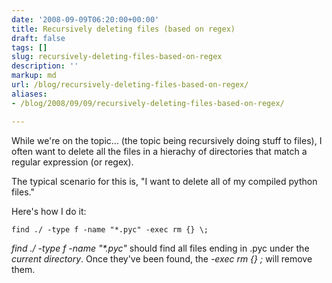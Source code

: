 ```yaml
---
date: '2008-09-09T06:20:00+00:00'
title: Recursively deleting files (based on regex)
draft: false
tags: []
slug: recursively-deleting-files-based-on-regex
description: ''
markup: md
url: /blog/recursively-deleting-files-based-on-regex/
aliases:
- /blog/2008/09/09/recursively-deleting-files-based-on-regex/

---
```


While we're on the topic... (the topic being recursively doing stuff to files), I often want to delete all the files in a hierachy of directories that match a regular expression (or regex).  
  
The typical scenario for this is, "I want to delete all of my compiled python files."  
  
Here's how I do it:
```
find ./ -type f -name "*.pyc" -exec rm {} \;
```
*find ./ -type f -name "\*.pyc"* should find all files ending in .pyc under the *current directory*. Once they've been found, the *-exec rm {} \;* will remove them.
